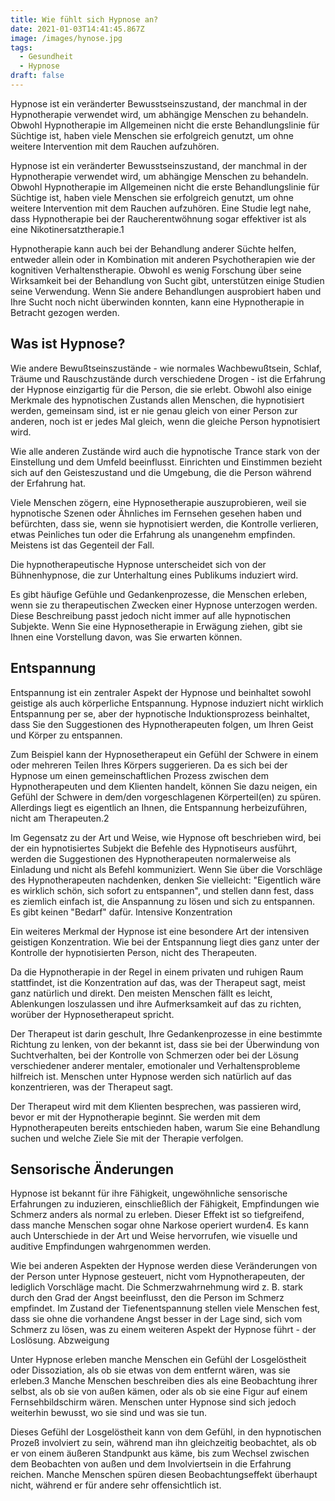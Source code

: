 ```yaml
---
title: Wie fühlt sich Hypnose an?
date: 2021-01-03T14:41:45.867Z
image: /images/hynose.jpg
tags:
  - Gesundheit
  - Hypnose
draft: false
---
```

Hypnose ist ein veränderter Bewusstseinszustand, der manchmal in der Hypnotherapie verwendet wird, um abhängige Menschen zu behandeln. Obwohl Hypnotherapie im Allgemeinen nicht die erste Behandlungslinie für Süchtige ist, haben viele Menschen sie erfolgreich genutzt, um ohne weitere Intervention mit dem Rauchen aufzuhören. 

<!-- excerpt -->

Hypnose ist ein veränderter Bewusstseinszustand, der manchmal in der Hypnotherapie verwendet wird, um abhängige Menschen zu behandeln. Obwohl Hypnotherapie im Allgemeinen nicht die erste Behandlungslinie für Süchtige ist, haben viele Menschen sie erfolgreich genutzt, um ohne weitere Intervention mit dem Rauchen aufzuhören. Eine Studie legt nahe, dass Hypnotherapie bei der Raucherentwöhnung sogar effektiver ist als eine Nikotinersatztherapie.1

Hypnotherapie kann auch bei der Behandlung anderer Süchte helfen, entweder allein oder in Kombination mit anderen Psychotherapien wie der kognitiven Verhaltenstherapie. Obwohl es wenig Forschung über seine Wirksamkeit bei der Behandlung von Sucht gibt, unterstützen einige Studien seine Verwendung. Wenn Sie andere Behandlungen ausprobiert haben und Ihre Sucht noch nicht überwinden konnten, kann eine Hypnotherapie in Betracht gezogen werden.

## Was ist Hypnose?

Wie andere Bewußtseinszustände - wie normales Wachbewußtsein, Schlaf, Träume und Rauschzustände durch verschiedene Drogen - ist die Erfahrung der Hypnose einzigartig für die Person, die sie erlebt. Obwohl also einige Merkmale des hypnotischen Zustands allen Menschen, die hypnotisiert werden, gemeinsam sind, ist er nie genau gleich von einer Person zur anderen, noch ist er jedes Mal gleich, wenn die gleiche Person hypnotisiert wird.

Wie alle anderen Zustände wird auch die hypnotische Trance stark von der Einstellung und dem Umfeld beeinflusst. Einrichten und Einstimmen bezieht sich auf den Geisteszustand und die Umgebung, die die Person während der Erfahrung hat.

Viele Menschen zögern, eine Hypnosetherapie auszuprobieren, weil sie hypnotische Szenen oder Ähnliches im Fernsehen gesehen haben und befürchten, dass sie, wenn sie hypnotisiert werden, die Kontrolle verlieren, etwas Peinliches tun oder die Erfahrung als unangenehm empfinden. Meistens ist das Gegenteil der Fall.

Die hypnotherapeutische Hypnose unterscheidet sich von der Bühnenhypnose, die zur Unterhaltung eines Publikums induziert wird.

Es gibt häufige Gefühle und Gedankenprozesse, die Menschen erleben, wenn sie zu therapeutischen Zwecken einer Hypnose unterzogen werden. Diese Beschreibung passt jedoch nicht immer auf alle hypnotischen Subjekte. Wenn Sie eine Hypnosetherapie in Erwägung ziehen, gibt sie Ihnen eine Vorstellung davon, was Sie erwarten können.

## Entspannung

Entspannung ist ein zentraler Aspekt der Hypnose und beinhaltet sowohl geistige als auch körperliche Entspannung. Hypnose induziert nicht wirklich Entspannung per se, aber der hypnotische Induktionsprozess beinhaltet, dass Sie den Suggestionen des Hypnotherapeuten folgen, um Ihren Geist und Körper zu entspannen.

Zum Beispiel kann der Hypnosetherapeut ein Gefühl der Schwere in einem oder mehreren Teilen Ihres Körpers suggerieren. Da es sich bei der Hypnose um einen gemeinschaftlichen Prozess zwischen dem Hypnotherapeuten und dem Klienten handelt, können Sie dazu neigen, ein Gefühl der Schwere in dem/den vorgeschlagenen Körperteil(en) zu spüren. Allerdings liegt es eigentlich an Ihnen, die Entspannung herbeizuführen, nicht am Therapeuten.2

Im Gegensatz zu der Art und Weise, wie Hypnose oft beschrieben wird, bei der ein hypnotisiertes Subjekt die Befehle des Hypnotiseurs ausführt, werden die Suggestionen des Hypnotherapeuten normalerweise als Einladung und nicht als Befehl kommuniziert. Wenn Sie über die Vorschläge des Hypnotherapeuten nachdenken, denken Sie vielleicht: "Eigentlich wäre es wirklich schön, sich sofort zu entspannen", und stellen dann fest, dass es ziemlich einfach ist, die Anspannung zu lösen und sich zu entspannen. Es gibt keinen "Bedarf" dafür.
Intensive Konzentration

Ein weiteres Merkmal der Hypnose ist eine besondere Art der intensiven geistigen Konzentration. Wie bei der Entspannung liegt dies ganz unter der Kontrolle der hypnotisierten Person, nicht des Therapeuten.

Da die Hypnotherapie in der Regel in einem privaten und ruhigen Raum stattfindet, ist die Konzentration auf das, was der Therapeut sagt, meist ganz natürlich und direkt. Den meisten Menschen fällt es leicht, Ablenkungen loszulassen und ihre Aufmerksamkeit auf das zu richten, worüber der Hypnosetherapeut spricht.

Der Therapeut ist darin geschult, Ihre Gedankenprozesse in eine bestimmte Richtung zu lenken, von der bekannt ist, dass sie bei der Überwindung von Suchtverhalten, bei der Kontrolle von Schmerzen oder bei der Lösung verschiedener anderer mentaler, emotionaler und Verhaltensprobleme hilfreich ist. Menschen unter Hypnose werden sich natürlich auf das konzentrieren, was der Therapeut sagt.

Der Therapeut wird mit dem Klienten besprechen, was passieren wird, bevor er mit der Hypnotherapie beginnt. Sie werden mit dem Hypnotherapeuten bereits entschieden haben, warum Sie eine Behandlung suchen und welche Ziele Sie mit der Therapie verfolgen.

## Sensorische Änderungen

Hypnose ist bekannt für ihre Fähigkeit, ungewöhnliche sensorische Erfahrungen zu induzieren, einschließlich der Fähigkeit, Empfindungen wie Schmerz anders als normal zu erleben. Dieser Effekt ist so tiefgreifend, dass manche Menschen sogar ohne Narkose operiert wurden4. Es kann auch Unterschiede in der Art und Weise hervorrufen, wie visuelle und auditive Empfindungen wahrgenommen werden.

Wie bei anderen Aspekten der Hypnose werden diese Veränderungen von der Person unter Hypnose gesteuert, nicht vom Hypnotherapeuten, der lediglich Vorschläge macht. Die Schmerzwahrnehmung wird z. B. stark durch den Grad der Angst beeinflusst, den die Person im Schmerz empfindet. Im Zustand der Tiefenentspannung stellen viele Menschen fest, dass sie ohne die vorhandene Angst besser in der Lage sind, sich vom Schmerz zu lösen, was zu einem weiteren Aspekt der Hypnose führt - der Loslösung.
Abzweigung

Unter Hypnose erleben manche Menschen ein Gefühl der Losgelöstheit oder Dissoziation, als ob sie etwas von dem entfernt wären, was sie erleben.3 Manche Menschen beschreiben dies als eine Beobachtung ihrer selbst, als ob sie von außen kämen, oder als ob sie eine Figur auf einem Fernsehbildschirm wären. Menschen unter Hypnose sind sich jedoch weiterhin bewusst, wo sie sind und was sie tun.

Dieses Gefühl der Losgelöstheit kann von dem Gefühl, in den hypnotischen Prozeß involviert zu sein, während man ihn gleichzeitig beobachtet, als ob er von einem äußeren Standpunkt aus käme, bis zum Wechsel zwischen dem Beobachten von außen und dem Involviertsein in die Erfahrung reichen. Manche Menschen spüren diesen Beobachtungseffekt überhaupt nicht, während er für andere sehr offensichtlich ist.